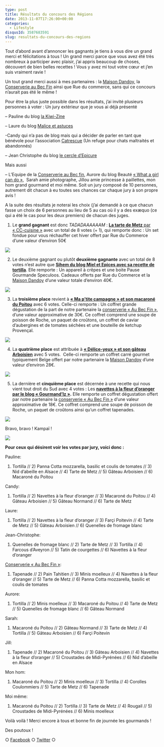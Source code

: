```yaml
---
type: post
title: Résultats du concours des Régions
date: 2013-11-07T17:26:00+00:00
categories:
  - Lifestyle
disqusId: 3587683591
slug: resultats-du-concours-des-regions
---
```


Tout d’abord avant d’annoncer les gagnants je tiens à vous dire un grand merci et félicitations à tous ! Un grand merci parce que vous avez été très nombreux à participer avec plaisir, j’ai appris beaucoup de choses, découvert de bien belles recettes ! Vous y avez mi tout votre cœur et j’en suis vraiment ravie !

Un tout grand merci aussi à mes partenaires : la [Maison Dandoy](http://www.maisondandoy.com/), la [Conserverie au Bec Fin](http://www.au-bec-fin.com/) ainsi que Rue du commerce, sans qui ce concours n’aurait pas été le même !

Pour être la plus juste possible dans les résultats, j’ai invité plusieurs personnes à voter : Un jury extérieur que je vous ai déjà présenté

– Pauline du blog [la Kiwi-Zine](http://lakiwizine.blogspot.fr/)

– Laure du blog [Malice et astuces](http://maliceetastuce.wordpress.com/)

-Candy qui n’a pas de blog mais qui a décider de parler en tant que bénévole pour l’association [Catrescue](http://www.catrescue.be/) (Un refuge pour chats maltraités et abandonnés)

– Jean Christophe du blog [le cercle d’Epicure](http://www.lecercledepicure.com/)

Mais aussi

– L’Equipe de la [Conserverie au Bec fin](http://www.au-bec-fin.com/), Aurore du blog Beauté [« What a girl can do »](http://www.whatagirlcando.be/),  Sarah amie photographe, Jillou amie princesse à paillettes, mon hom grand gourmand et moi même. Soit un jury composé de 10 personnes, autrement dit chacun à eu toutes ses chances car chaque jury à son propre avis !

A la suite des résultats je noterai les choix (j’ai demandé à ce que chacun fasse un choix de 6 personnes au lieu de 5 au cas où il y a des exæquo (ce qui a été le cas pour les deux premiers) de chacun des juges.

1) Le **grand gagnant** est donc *TADADAAAAAAM* : [**La tarte de Metz** par « CC-cuisine »](http://cc-cuisine.blogspot.fr/2013/10/tarte-de-metz-aux-raisins.html) avec un total de 8 votes (+ 1), qui remporte donc : Un set fondue pour vous réchauffer cet hiver offert par Rue du Commerce d’une valeur d’environ 50€

[![](http://www.crokmou.com/wp-content/uploads/2013/11/tarte_raisins_01-199x3001-199x300.jpg)](http://www.crokmou.com/wp-content/uploads/2013/11/tarte_raisins_01-199x3001.jpg)

2) Le deuxième gagnant ou plutôt **deuxième gagnante** avec un total de 8 votes n’est autre que **[Sihem du blog Miel et Epices avec sa recette de tortilla](http://www.mieletepices.blogspot.be/2013/10/tortilla-de-pommes-de-terre-aux-oignons.html#more)**. Elle remporte : Un appareil à crêpes et une boite Pause Gourmande Speculoos. Cadeaux offerts par Rue du Commerce et la [Maison Dandoy](http://www.maisondandoy.com/) d’une valeur totale d’environ 40€.

[![](http://www.crokmou.com/wp-content/uploads/2013/11/IMG_6920-195x3001-195x300.jpg)](http://www.crokmou.com/wp-content/uploads/2013/11/IMG_6920-195x3001.jpg)

3) La **troisième place** revient à **[« Ma p’tite campagne » et son macaroné du Poitou](http://www.map-titecampagne.net/2013/10/05/le-macarone-du-poitou-concours-crokmou/)** avec 6 votes. Celle-ci remporte : Un coffret grande dégustation de la part de notre partenaire la [conserverie « Au Bec Fin »](http://www.au-bec-fin.com/), d’une valeur approximative de 30€. Ce coffret comprend une soupe de poisson de Roche, un paquet de croûtons, un coffret de caviar d’aubergines et de tomates séchées et une bouteille de ketchup Provençal.

[![](http://www.crokmou.com/wp-content/uploads/2013/11/Capture-d-25E2-2580-2599e-25CC-2581cran-2013-10-06-a-25CC-2580-12.43.16-199x3001-199x300.png)](http://www.crokmou.com/wp-content/uploads/2013/11/Capture-d-25E2-2580-2599e-25CC-2581cran-2013-10-06-a-25CC-2580-12.43.16-199x3001.png)

4) La **quatrième place** est attribuée à **[« Délice-yeux » et son gâteau Arboisien](http://www.delice-yeux.over-blog.com/article-gateau-arboisien-noix-amandes-nappe-de-caramel-120636371.html)** avec 5 votes.  Celle-ci remporte un coffret carré gourmet typiquement Belge offert par notre partenaire la [Maison Dandoy](http://www.maisondandoy.com/) d’une valeur d’environ 28€.

![](http://www.crokmou.com/wp-content/uploads/2013/11/Arboisien031.jpg)

5) La dernière et **cinquième place** est décernée à une recette qui nous vient tout droit du Sud avec 4 votes : Les **[navettes à la fleur d’oranger par le blog « Gourmand’Iz »](http://gourmandiz.hautetfort.com/archive/2013/09/03/navettes-5155284.html).** Elle remporte un coffret dégustation offert par notre partenaire la [conserverie « Au Bec Fin »](http://www.au-bec-fin.com/) d’une valeur approximative de 18€. Ce coffret comprend une soupe de poisson de Roche, un paquet de croûtons ainsi qu’un coffret tapenades.

![](http://www.crokmou.com/wp-content/uploads/2013/11/8346944591.jpg)

Bravo, bravo ! Kampaï !

![](http://www.crokmou.com/wp-content/uploads/2013/11/pikachu___gangnam_style_by_mnrart-d5hdd261.gif)

**Pour ceux qui désirent voir les votes par jury, voici donc :**

Pauline:

1) Tortilla // 2) Panna Cotta mozzarella, basilic et coulis de tomates // 3) Nid d’abeille en Alsace // 4) Tarte de Metz // 5) Gâteau Arboisien // 6) Macaroné du Poitou

Candy:

1) Tortilla // 2) Navettes à la fleur d’oranger // 3) Macaroné du Poitou // 4) Gâteau Arboisien // 5) Gâteau Normand // 6) Tarte de Metz

Laure:

1) Tortilla // 2) Navettes à la fleur d’oranger // 3) Farçi Poitevin // 4) Tarte de Metz // 5) Gâteau Arboisien // 6) Quenelles de fromage blanc

Jean-Christophe:

1) Quenelles de fromage blanc // 2) Tarte de Metz // 3) Tortilla // 4) Farcous d’Aveyron // 5) Tatin de courgettes // 6) Navettes à la fleur d’oranger

[Conserverie « Au Bec Fin »](http://www.au-bec-fin.com/):

1) Tapenade // 2) Pain Tahitien // 3) Minis moelleux // 4) Navettes à la fleur d’oranger // 5) Tarte de Metz // 6) Panna Cotta mozzarella, basilic et coulis de tomates

Aurore:

1) Tortilla // 2) Minis moelleux // 3) Macaroné du Poitou // 4) Tarte de Metz // 5) Quenelles de fromage blanc // 6) Gâteau Normand

Sarah:

1) Macaroné du Poitou // 2) Gâteau Normand // 3) Tarte de Metz // 4) Tortilla // 5) Gâteau Arboisien // 6) Farçi Poitevin

Jill:

1) Tapenade // 2) Macaroné du Poitou // 3) Gâteau Arboisien // 4) Navettes à la fleur d’oranger // 5) Croustades de Midi-Pyrénées // 6) Nid d’abeille en Alsace

Mon hom:

1) Macaroné du Poitou // 2) Minis moelleux // 3) Tortilla // 4) Corolles Coulommiers // 5) Tarte de Metz // 6) Tapenade

Moi même:

1) Macaroné du Poitou // 2) Tortilla // 3) Tarte de Metz // 4) Rougail // 5) Croustades de Midi-Pyrénées // 6) Minis moelleux

Voilà voilà ! Merci encore à tous et bonne fin de journée les gourmands !

Des poutoux !

○ [Facebook](https://www.facebook.com/crokmou.blog) ○ [Twitter](https://twitter.com/Crokmou) ○